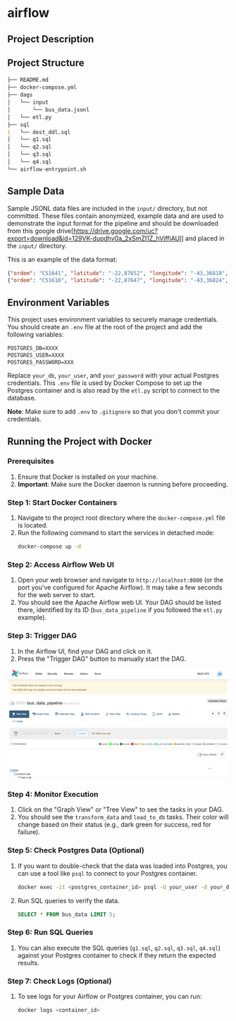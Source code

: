 # airflow

## Project Description

## Project Structure

```md
├── README.md
├── docker-compose.yml
├── dags
│   └── input
│       └── bus_data.jsonl
│   └── etl.py
├── sql
|   └── dest_ddl.sql
│   └── q1.sql
│   └── q2.sql
│   └── q3.sql
│   └── q4.sql
└── airflow-entrypoint.sh
```

## Sample Data

Sample JSONL data files are included in the `input/` directory, but not committed. These files contain anonymized, example data and are used to demonstrate the input format for the pipeline and should be downloaded from this google drive[https://drive.google.com/uc?export=download&id=129VK-dupdhv0a_2xSmZl1Z_hVjffjAUI] and placed in the `input/` directory.

This is an example of the data format:

```json
{"ordem": "C51641", "latitude": "-22,87652", "longitude": "-43,36818", "datahora": "1684119592000", "velocidade": "37", "linha": "LECD36", "datahoraenvio": "1684119600000", "datahoraservidor": "1684119620000"}
{"ordem": "C51610", "latitude": "-22,87647", "longitude": "-43,36824", "datahora": "1684119581000", "velocidade": "0", "linha": "GARAGEM", "datahoraenvio": "1684119600000", "datahoraservidor": "1684119620000"}
```

## Environment Variables

This project uses environment variables to securely manage credentials. You should create an `.env` file at the root of the project and add the following variables:

```
POSTGRES_DB=XXXX
POSTGRES_USER=XXXX
POSTGRES_PASSWORD=XXX
```


Replace `your_db`, `your_user`, and `your_password` with your actual Postgres credentials. This `.env` file is used by Docker Compose to set up the Postgres container and is also read by the `etl.py` script to connect to the database.

**Note**: Make sure to add `.env` to `.gitignore` so that you don't commit your credentials.

## Running the Project with Docker

### Prerequisites

1. Ensure that Docker is installed on your machine.
2. **Important**: Make sure the Docker daemon is running before proceeding.

### Step 1: Start Docker Containers

1. Navigate to the project root directory where the `docker-compose.yml` file is located.
2. Run the following command to start the services in detached mode:
    ```bash
    docker-compose up -d
    ```

### Step 2: Access Airflow Web UI

1. Open your web browser and navigate to `http://localhost:8080` (or the port you've configured for Apache Airflow). It may take a few seconds for the web server to start.
2. You should see the Apache Airflow web UI. Your DAG should be listed there, identified by its ID (`bus_data_pipeline` if you followed the `etl.py` example).

### Step 3: Trigger DAG

1. In the Airflow UI, find your DAG and click on it.
2. Press the "Trigger DAG" button to manually start the DAG.

![DAG](images/dags_view.png)

### Step 4: Monitor Execution

1. Click on the "Graph View" or "Tree View" to see the tasks in your DAG.
2. You should see the `transform_data` and `load_to_db` tasks. Their color will change based on their status (e.g., dark green for success, red for failure).



### Step 5: Check Postgres Data (Optional)

1. If you want to double-check that the data was loaded into Postgres, you can use a tool like `psql` to connect to your Postgres container.
    ```bash
    docker exec -it <postgres_container_id> psql -U your_user -d your_db
    ```
2. Run SQL queries to verify the data.
    ```sql
    SELECT * FROM bus_data LIMIT 5;
    ```

### Step 6: Run SQL Queries

1. You can also execute the SQL queries (`q1.sql`, `q2.sql`, `q3.sql`, `q4.sql`) against your Postgres container to check if they return the expected results.

### Step 7: Check Logs (Optional)

1. To see logs for your Airflow or Postgres container, you can run:
    ```bash
    docker logs <container_id>
    ```

